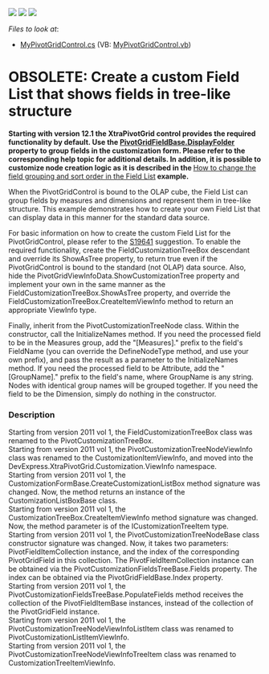<!-- default badges list -->
![](https://img.shields.io/endpoint?url=https://codecentral.devexpress.com/api/v1/VersionRange/134061855/11.1.4%2B)
[![](https://img.shields.io/badge/Open_in_DevExpress_Support_Center-FF7200?style=flat-square&logo=DevExpress&logoColor=white)](https://supportcenter.devexpress.com/ticket/details/E1835)
[![](https://img.shields.io/badge/📖_How_to_use_DevExpress_Examples-e9f6fc?style=flat-square)](https://docs.devexpress.com/GeneralInformation/403183)
<!-- default badges end -->
<!-- default file list -->
*Files to look at*:

* [MyPivotGridControl.cs](./CS/Q236810/MyPivotGridControl.cs) (VB: [MyPivotGridControl.vb](./VB/Q236810/MyPivotGridControl.vb))
<!-- default file list end -->
# OBSOLETE: Create a custom Field List that shows fields in tree-like structure


<p><strong>Starting with version 12.1 the XtraPivotGrid control provides the required functionality by default. Use the </strong><a href="http://documentation.devexpress.com/#CoreLibraries/DevExpressXtraPivotGridPivotGridFieldBase_DisplayFoldertopic"><strong><u>PivotGridFieldBase.DisplayFolder</u></strong></a><strong> property to group fields in the customization form. Please refer to the corresponding help topic for additional details.</strong><strong> </strong><strong>In addition, it is possible to customize node creation logic as it is described in the </strong><a href="https://www.devexpress.com/Support/Center/p/E4235">How to change the field grouping and sort order in the Field List</a><strong> </strong><strong>example.</strong></p><p>When the PivotGridControl is bound to the OLAP cube, the Field List can group fields by measures and dimensions and represent them in tree-like structure. This example demonstrates how to create your own Field List that can display data in this manner for the standard data source.</p><p>For basic information on how to create the custom Field List for the PivotGridControl, please refer to the <a href="https://www.devexpress.com/Support/Center/p/S19641">S19641</a> suggestion. To enable the required functionality, create the FieldCustomizationTreeBox descendant and override its ShowAsTree property, to return true even if the PivotGridControl is bound to the standard (not OLAP) data source. Also, hide the PivotGridViewInfoData.ShowCustomizationTree property and implement your own in the same manner as the FieldCustomizationTreeBox.ShowAsTree property, and override the FieldCustomizationTreeBox.CreateItemViewInfo method to return an appropriate ViewInfo type.</p><p>Finally, inherit from the PivotCustomizationTreeNode class. Within the constructor, call the InitializeNames method. If you need the processed field to be in the Measures group, add the "[Measures]." prefix to the field's FieldName (you can override the DefineNodeType method, and use your own prefix), and pass the result as a parameter to the InitializeNames method. If you need the processed field to be Attribute, add the "[GroupName]." prefix to the field's name, where GroupName is any string. Nodes with identical group names will be grouped together. If you need the field to be the Dimension, simply do nothing in the constructor.</p>


<h3>Description</h3>

<p>Starting from version 2011 vol 1, the FieldCustomizationTreeBox class was renamed to the PivotCustomizationTreeBox.<br />
Starting from version 2011 vol 1, the PivotCustomizationTreeNodeViewInfo class was renamed to the CustomizationItemViewInfo, and moved into the DevExpress.XtraPivotGrid.Customization.ViewInfo namespace.<br />
Starting from version 2011 vol 1, the CustomizationFormBase.CreateCustomizationListBox method signature was changed. Now, the method returns an instance of the CustomizationListBoxBase class.<br />
Starting from version 2011 vol 1, the CustomizationTreeBox.CreateItemViewInfo method signature was changed. Now, the method parameter is of the ICustomizationTreeItem type.<br />
Starting from version 2011 vol 1, the PivotCustomizationTreeNodeBase class constructor signature was changed. Now, it takes two parameters: PivotFieldItemCollection instance, and the index of the corresponding PivotGridField in this collection. The PivotFieldItemCollection instance can be obtained via the PivotCustomizationFieldsTreeBase.Fields property. The index can be obtained via the PivotGridFieldBase.Index property.<br />
Starting from version 2011 vol 1, the PivotCustomizationFieldsTreeBase.PopulateFields method receives the collection of the PivotFieldItemBase instances, instead of the collection of the PivotGridField instance.<br />
Starting from version 2011 vol 1, the PivotCustomizationTreeNodeViewInfoListItem class was renamed to PivotCustomizationListItemViewInfo.<br />
Starting from version 2011 vol 1, the PivotCustomizationTreeNodeViewInfoTreeItem class was renamed to CustomizationTreeItemViewInfo.</p>

<br/>


